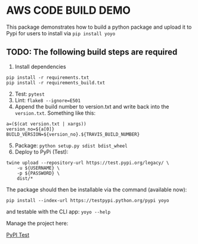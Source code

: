 # AWS CODE BUILD DEMO

This package demonstrates how to build a python package and upload it to Pypi for users to install via `pip install yoyo`


## TODO:  The following build steps are required

1. Install dependencies
```
pip install -r requirements.txt
pip install -r requirements_build.txt
```
2. Test: `pytest`
3. Lint: `flake8 --ignore=E501`
4. Append the build number to version.txt and write back into the `version.txt`.  Something like this:
```
a=($(cat version.txt | xargs))
version_no=${a[0]}
BUILD_VERSION=${version_no}.${TRAVIS_BUILD_NUMBER}
```
5. Package: `python setup.py sdist bdist_wheel`
6. Deploy to PyPi (Test):
```
twine upload --repository-url https://test.pypi.org/legacy/ \
    -u ${USERNAME} \
    -p ${PASSWORD} \
    dist/*
```

The package should then be installable via the command (available now):

`pip install --index-url https://testpypi.python.org/pypi yoyo`

and testable with the CLI app: `yoyo --help`

Manage the project here:

[PyPI Test](https://test.pypi.org/manage/projects/)
